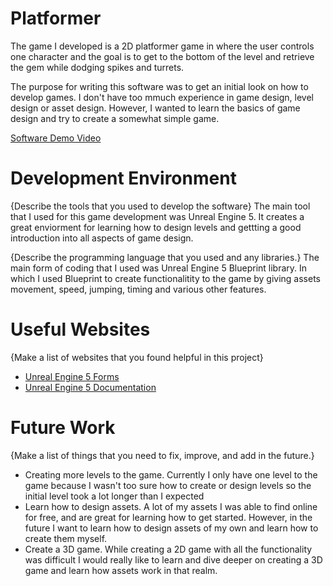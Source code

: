 # Platformer

The game I developed is a 2D platformer game in where the user controls one character and the goal is to get to the bottom of the level and retrieve the gem while dodging spikes and turrets.

The purpose for writing this software was to get an initial look on how to develop games. I don't have too mmuch experience in game design, level design or asset design. However, I wanted to learn the basics of game design and try to create a somewhat simple game.

[Software Demo Video](https://youtu.be/PTfSs0mJec4)

# Development Environment

{Describe the tools that you used to develop the software}
The main tool that I used for this game development was Unreal Engine 5. It creates a great enviorment for learning how to design levels and gettting a good introduction into all aspects of game design.

{Describe the programming language that you used and any libraries.}
The main form of coding that I used was Unreal Engine 5 Blueprint library. In which I used Blueprint to create functionalitity to the game by giving assets movement, speed, jumping, timing and various other features.

# Useful Websites

{Make a list of websites that you found helpful in this project}

- [Unreal Engine 5 Forms](https://forums.unrealengine.com/categories?tag=unreal-engine)
- [Unreal Engine 5 Documentation](https://dev.epicgames.com/docs)

# Future Work

{Make a list of things that you need to fix, improve, and add in the future.}

- Creating more levels to the game. Currently I only have one level to the game because I wasn't too sure how to create or design levels so the initial level took a lot longer than I expected
- Learn how to design assets. A lot of my assets I was able to find online for free, and are great for learning how to get started. However, in the future I want to learn how to design assets of my own and learn how to create them myself.
- Create a 3D game. While creating a 2D game with all the functionality was difficult I would really like to learn and dive deeper on creating a 3D game and learn how assets work in that realm.
